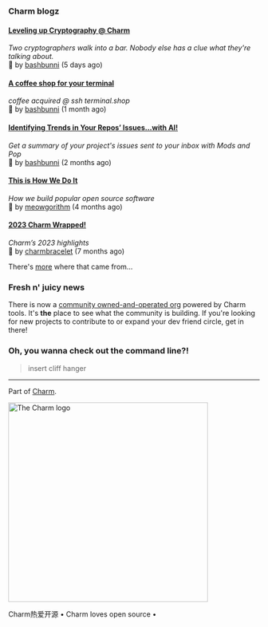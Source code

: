 

### Charm blogz

#### [Leveling up Cryptography @ Charm](https://charm.sh//blog/geomys/) 

_Two cryptographers walk into a bar. Nobody else has a clue what they're talking about._ 
<br/>
🩷 by [bashbunni](https://github.com/bashbunni) (5 days ago)
<br/>

#### [A coffee shop for your terminal](https://charm.sh//blog/terminaldotshop/) 

_coffee acquired @ ssh terminal.shop_ 
<br/>
🩷 by [bashbunni](https://github.com/bashbunni) (1 month ago)
<br/>

#### [Identifying Trends in Your Repos’ Issues…with AI!](https://charm.sh//blog/gh-mods-pop/) 

_Get a summary of your project's issues sent to your inbox with Mods and Pop_ 
<br/>
🩷 by [bashbunni](https://github.com/bashbunni) (2 months ago)
<br/>

#### [This is How We Do It](https://charm.sh//blog/100k/) 

_How we build popular open source software_ 
<br/>
🩷 by [meowgorithm](https://github.com/meowgorithm) (4 months ago)
<br/>

#### [2023 Charm Wrapped!](https://charm.sh//blog/2023-roundup/) 

_Charm’s 2023 highlights_ 
<br/>
🩷 by [charmbracelet](https://github.com/charmbracelet) (7 months ago)
<br/>


There's [more](https://charm.sh/blog) where that came from...

### Fresh n' juicy news

There is now a [community owned-and-operated
org](https://github.com/charm-community) powered by Charm tools. It's **the**
place to see what the community is building. If you're looking for new projects
to contribute to or expand your dev friend circle, get in there!

### Oh, you wanna check out the command line?!

> insert cliff hanger

***

Part of [Charm](https://charm.sh).

<a href="https://charm.sh/"><img alt="The Charm logo" src="https://stuff.charm.sh/charm-badge.jpg" width="400"></a>

Charm热爱开源 • Charm loves open source •
